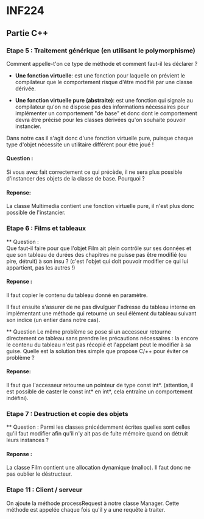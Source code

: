 # INF224

## Partie C++

### Etape 5 : Traitement générique (en utilisant le polymorphisme) 
Comment appelle-t'on ce type de méthode et comment faut-il les déclarer ? 

- **Une fonction virtuelle**:
	est une fonction pour laquelle on prévient le compilateur que le comportement 
risque d'être modifié par une classe dérivée.


- **Une fonction virtuelle pure (abstraite)**:
	est une fonction qui signale au compilateur qu'on ne dispose pas des informations 
nécessaires pour implémenter un comportement "de base" et donc dont le comportement 
devra être précisé pour les classes dérivées qu'on souhaite pouvoir instancier.


Dans notre cas il s'agit donc d'une fonction virtuelle pure, puisque chaque type d'objet 
nécessite un utilitaire différent pour être joué !

#### Question :
Si vous avez fait correctement ce qui précède, il ne sera plus possible
 d'instancer des objets de la classe de base. Pourquoi ?

#### Reponse: 
La classe Multimedia contient une fonction virtuelle pure, il n'est plus donc possible de l'instancier.

### Etape 6 : Films et tableaux

** Question :	
	Que faut-il faire pour que l'objet Film ait plein contrôle sur ses données 
et que son tableau de durées des chapitres ne puisse pas être modifié 
(ou pire, détruit) à son insu ? (c'est l'objet qui doit pouvoir modifier 
ce qui lui appartient, pas les autres !)

#### Reponse : 
Il faut copier le contenu du tableau donné en paramètre.

Il faut ensuite s'assurer de ne pas divulguer l'adresse du tableau interne 
en implémentant une méthode qui retourne un seul élément du tableau suivant 
son indice (un entier dans notre cas).



** Question
Le même problème se pose si un accesseur retourne directement ce tableau sans prendre 
les précautions nécessaires : la encore le contenu du tableau n'est pas récopié 
et l'appelant peut le modifier à sa guise. 
Quelle est la solution très simple que propose C/+\+ pour éviter ce problème ?

#### Reponse: 
Il faut que l'accesseur retourne un pointeur de type const int*.
(attention, il est possible de caster le const int* en int*, cela entraîne un comportement 
indéfini).



### Etape 7 : Destruction et copie des objets

** Question :
Parmi les classes précédemment écrites quelles sont celles qu'il faut modifier
 afin qu'il n'y ait pas de fuite mémoire quand on détruit leurs instances ?

#### Reponse :
La classe Film
 contient une allocation dynamique (malloc). Il faut donc ne pas oublier
le déstructeur.

### Etape 11 : Client / serveur

On ajoute la méthode processRequest à notre classe Manager.
Cette méthode est appelée chaque fois qu'il y a une requête à traiter.



